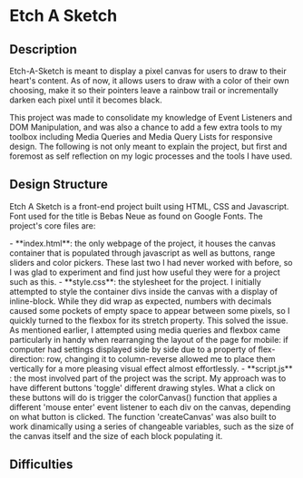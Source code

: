 # Etch A Sketch

## Description

<p>Etch-A-Sketch is meant to display a pixel canvas for users to draw to their heart's content. As of now, it allows users to draw with a color of their own choosing, make it so their pointers leave a rainbow trail or incrementally darken each pixel until it becomes black.</p>
<p>This project was made to consolidate my knowledge of Event Listeners and DOM Manipulation, and was also a chance to add a few extra tools to my toolbox including Media Queries and Media Query Lists for responsive design. The following is not only meant to explain the project, but first and foremost as self reflection on my logic processes and the tools I have used.</p>

## Design Structure

<p>Etch A Sketch is a front-end project built using HTML, CSS and Javascript. Font used for the title is Bebas Neue as found on Google Fonts. The project's core files are:</p>
- **index.html**: the only webpage of the project, it houses the canvas container that is populated through javascript as well as buttons, range sliders and color pickers. These last two I had never worked with before, so I was glad to experiment and find just how useful they were for a project such as this.
- **style.css**: the stylesheet for the project. I initially attempted to style the container divs inside the canvas with a display of inline-block. While they did wrap as expected, numbers with decimals caused some pockets of empty space to appear between some pixels, so I quickly turned to the flexbox for its stretch property. This solved the issue. <br> As mentioned earlier, I attempted using media queries and flexbox came particularly in handy when rearranging the layout of the page for mobile: if computer had settings displayed side by side due to a property of flex-direction: row, changing it to column-reverse allowed me to place them vertically for a more pleasing visual effect almost effortlessly. 
- **script.js** : the most involved part of the project was the script. My approach was to have different buttons 'toggle' different drawing styles. What a click on these buttons will do is trigger the colorCanvas() function that applies a different 'mouse enter' event listener to each div on the canvas, depending on what button is clicked. The function 'createCanvas' was also built to work dinamically using a series of changeable variables, such as the size of the canvas itself and the size of each block populating it.

## Difficulties

